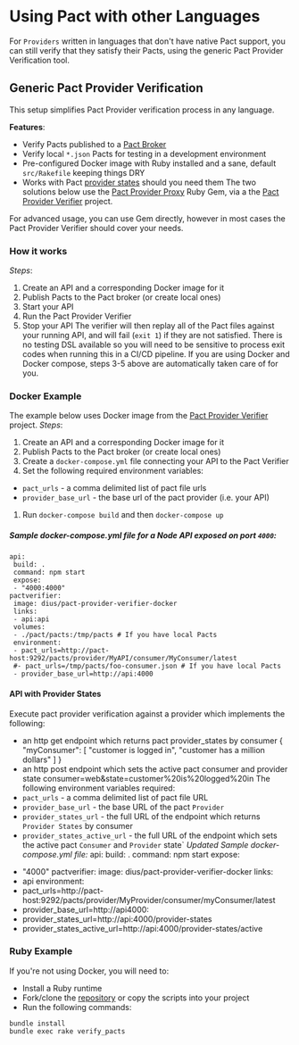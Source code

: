 # Using Pact with other Languages
For `Providers` written in languages that don't have native Pact support, you can still verify that they satisfy their Pacts, using the generic Pact Provider Verification tool.

## Generic Pact Provider Verification
This setup simplifies Pact Provider verification process in any language.

**Features**:
* Verify Pacts published to a [Pact Broker](https://github.com/bethesque/pact_broker)
* Verify local `*.json` Pacts for testing in a development environment
* Pre-configured Docker image with Ruby installed and a sane, default `src/Rakefile` keeping things DRY
* Works with Pact [provider states](https://github.com/realestate-com-au/pact/wiki/Provider-states) should you need them
The two solutions below use the [Pact Provider Proxy](https://github.com/bethesque/pact-provider-proxy) Ruby Gem, via a the [Pact Provider Verifier](https://github.com/DiUS/pact-provider-verifier-docker) project.

For advanced usage, you can use Gem directly, however in most cases the Pact Provider Verifier should cover your needs.

### How it works
*Steps*:
1. Create an API and a corresponding Docker image for it
1. Publish Pacts to the Pact broker (or create local ones)
1. Start your API
1. Run the Pact Provider Verifier
1. Stop your API
The verifier will then replay all of the Pact files against your running API, and will fail (`exit 1`) if they are not satisfied.
There is no testing DSL available so you will need to be sensitive to process exit codes when running this in a CI/CD pipeline.
If you are using Docker and Docker compose, steps 3-5 above are automatically taken care of for you.
### Docker Example
The example below uses Docker image from the [Pact Provider Verifier](https://github.com/DiUS/pact-provider-verifier-docker) project.
*Steps*:
1. Create an API and a corresponding Docker image for it
1. Publish Pacts to the Pact broker (or create local ones)
1. Create a `docker-compose.yml` file connecting your API to the Pact Verifier
1. Set the following required environment variables:
 * `pact_urls` - a comma delimited list of pact file urls
 * `provider_base_url` - the base url of the pact provider (i.e. your API)
1. Run `docker-compose build` and then `docker-compose up`
##### Sample docker-compose.yml file for a Node API exposed on port `4000`:
```
api:
 build: .
 command: npm start
 expose:
 - "4000:4000"
pactverifier:
 image: dius/pact-provider-verifier-docker
 links:
 - api:api
 volumes:
 - ./pact/pacts:/tmp/pacts # If you have local Pacts
 environment:
 - pact_urls=http://pact-host:9292/pacts/provider/MyAPI/consumer/MyConsumer/latest
 #- pact_urls=/tmp/pacts/foo-consumer.json # If you have local Pacts
 - provider_base_url=http://api:4000
```
#### API with Provider States
Execute pact provider verification against a provider which implements the following:
* an http get endpoint which returns pact provider_states by consumer
 {
 "myConsumer": [
 "customer is logged in",
 "customer has a million dollars"
 ]
 }
* an http post endpoint which sets the active pact consumer and provider state
 consumer=web&state=customer%20is%20logged%20in
The following environment variables required:
* `pact_urls` - a comma delimited list of pact file URL
* `provider_base_url` - the base URL of the pact `Provider`
* `provider_states_url` - the full URL of the endpoint which returns `Provider States` by consumer
* `provider_states_active_url` - the full URL of the endpoint which sets the active pact `Consumer` and `Provider` state`
*Updated Sample docker-compose.yml file:*
 api:
 build: .
 command: npm start
 expose:
 - "4000"
 pactverifier:
 image: dius/pact-provider-verifier-docker
 links:
 - api
 environment:
 - pact_urls=http://pact-host:9292/pacts/provider/MyProvider/consumer/myConsumer/latest
 - provider_base_url=http://api4000:
 - provider_states_url=http://api:4000/provider-states
 - provider_states_active_url=http://api:4000/provider-states/active
### Ruby Example
If you're not using Docker, you will need to:
* Install a Ruby runtime
* Fork/clone the [repository](https://github.com/DiUS/pact-provider-verifier-docker) or copy the scripts into your project
* Run the following commands:
```
bundle install
bundle exec rake verify_pacts
```